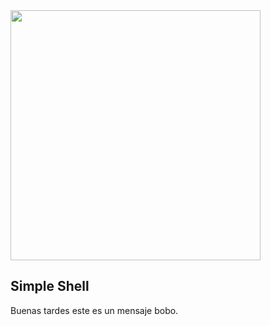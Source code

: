 <img src="https://imgur.com/Ulbbb4m.png" width=400 height=400/>

## Simple Shell

Buenas tardes este es un mensaje bobo.